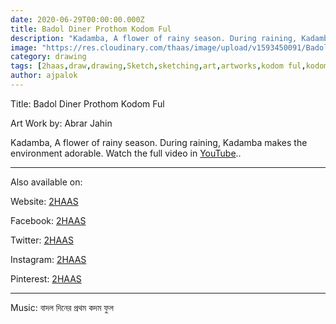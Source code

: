 ```yaml
---
date: 2020-06-29T00:00:00.000Z
title: Badol Diner Prothom Kodom Ful
description: "Kadamba, A flower of rainy season. During raining, Kadamba makes the environment adorable.."
image: "https://res.cloudinary.com/thaas/image/upload/v1593450091/Badol_Diner_Prothom_Kodom_Ful_yt_thumb_vom7e2.jpg"
category: drawing
tags: [2haas,draw,drawing,Sketch,sketching,art,artworks,kodom ful,kodom,fBadol Diner Prothom Kodom Ful,https://2haas.ml/badol-diner-prothom-kodom-ful,rabindra songs,rabindranath,Tagore]
author: ajpalok
---
```

Title: Badol Diner Prothom Kodom Ful

Art Work by: Abrar Jahin 

Kadamba, A flower of rainy season. During raining, Kadamba makes the environment adorable. Watch the full video in
 [YouTube](https://youtu.be/rRWPLf9x3D8)..
  
- - -
  
Also available on:  

Website: [2HAAS](https://2haas.ml/)  

Facebook: [2HAAS](https://facebook.com/2haas)  

Twitter: [2HAAS](https://twitter.com/2haas_ml)  

Instagram: [2HAAS](https://instagram.com/2haas.ml)  

Pinterest: [2HAAS](https://pinterest.com/2haas_ml)  

- - -

Music: বাদল দিনের প্রথম কদম ফুল

